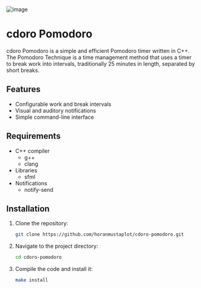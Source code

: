 ![image](https://github.com/horanmustaplot/cdoro-pomodoro/assets/152083466/01c7afca-586e-414b-b994-6de22950efb7)


# cdoro Pomodoro

cdoro Pomodoro is a simple and efficient Pomodoro timer written in C++. The Pomodoro Technique is a time management method that uses a timer to break work into intervals, traditionally 25 minutes in length, separated by short breaks.

## Features

- Configurable work and break intervals
- Visual and auditory notifications
- Simple command-line interface

## Requirements

- C++ compiler
  - g++
  - clang 
- Libraries
  - sfml
- Notifications
  - notify-send

## Installation

1. Clone the repository:
    ```bash
    git clone https://github.com/horanmustaplot/cdoro-pomodoro.git
    ```

2. Navigate to the project directory:
    ```bash
    cd cdoro-pomodoro
    ```

3. Compile the code and install it:
    ```bash
    make install
    ```
